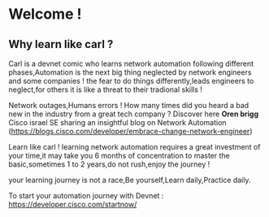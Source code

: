# Welcome !

## Why learn like carl ? 
Carl is a devnet comic who learns network automation following different phases,Automation is the next big thing neglected by network engineers and some companies ! 
the fear to do things differently,leads engineers to neglect,for others it is like a threat to their tradional skills ! 

Network outages,Humans errors ! How many times did you heard a bad new in the industry from a great tech company ? Discover here **Oren brigg** Cisco israel SE sharing an insightful blog on Network Automation (https://blogs.cisco.com/developer/embrace-change-network-engineer) 

Learn like carl ! learning network automation requires a great investment of your time,it may take you 6 months of concentration to master the basic,sometimes 1 to 2 years,do not rush,enjoy the journey ! 

your learning journey is not a race,Be yourself,Learn daily,Practice daily.


To start your automation journey with Devnet : https://developer.cisco.com/startnow/
